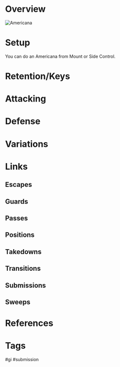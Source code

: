 # Overview


![Americana](https://evolve-mma.com/wp-content/uploads/2021/09/BJJ-Americana.jpg)
# Setup
You can do an Americana from Mount or Side Control.
# Retention/Keys
# Attacking
# Defense
# Variations
# Links
## Escapes
## Guards
## Passes
## Positions
## Takedowns
## Transitions
## Submissions
## Sweeps
# References
# Tags
#gi #submission 